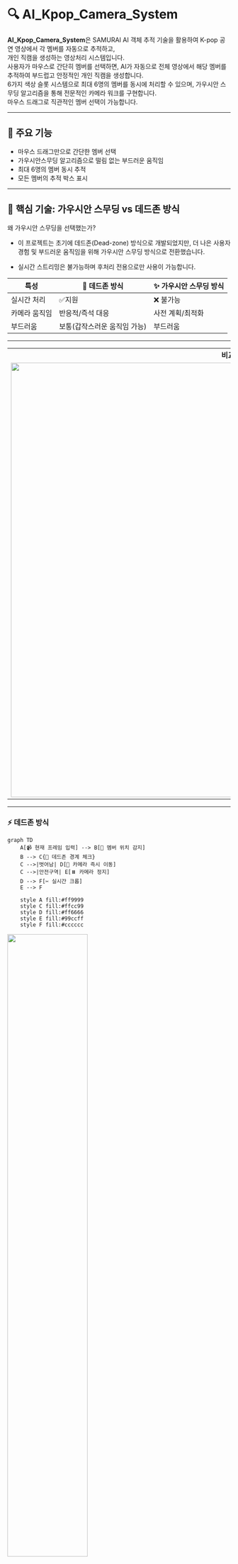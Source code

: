# 🔍 AI_Kpop_Camera_System

**AI_Kpop_Camera_System**은 SAMURAI AI 객체 추적 기술을 활용하여 K-pop 공연 영상에서 각 멤버를 자동으로 추적하고,<br/>
개인 직캠을 생성하는 영상처리 시스템입니다.<br/>
사용자가 마우스로 간단히 멤버를 선택하면, AI가 자동으로 전체 영상에서 해당 멤버를 추적하여 부드럽고 안정적인 개인 직캠을 생성합니다.</br>
6가지 색상 슬롯 시스템으로 최대 6명의 멤버를 동시에 처리할 수 있으며, 가우시안 스무딩 알고리즘을 통해 전문적인 카메라 워크를 구현합니다.</br>
마우스 드래그로 직관적인 멤버 선택이 가능합니다.

---

## 🎯 주요 기능

  - 마우스 드래그만으로 간단한 멤버 선택
  - 가우시안스무딩 알고리즘으로 떨림 없는 부드러운 움직임
  - 최대 6명의 멤버 동시 추적
  - 모든 멤버의 추적 박스 표시

---

## 🧠 핵심 기술: 가우시안 스무딩 vs 데드존 방식

  왜 가우시안 스무딩을 선택했는가?</br>
  
  - 이 프로젝트는 초기에 데드존(Dead-zone) 방식으로 개발되었지만, 더 나은 사용자 경험 및 부드러운 움직임을 위해 가우시안 스무딩 방식으로 전환했습니다.</br>

  - 실시간 스트리밍은 불가능하며 후처리 전용으로만 사용이 가능합니다.

|특성|🎯 데드존 방식|✨ 가우시안 스무딩 방식|
|------|---|---|
|실시간 처리|✅지원|❌ 불가능|
|카메라 움직임|반응적/즉석 대응|사전 계획/최적화|
|부드러움|보통(갑작스러운 움직임 가능)|부드러움|

---

<table>
  <tr>
    <td align="center"><b>비교</b></td>
  </tr>
  <tr>
    <td><img src="./images/방식 설명.gif" width="980px"></td>
  </tr>
</table>

---

### ⚡ 데드존 방식
```mermaid
graph TD
    A[📹 현재 프레임 입력] --> B[📍 멤버 위치 감지]
    B --> C{🎯 데드존 경계 체크}
    C -->|벗어남| D[🔄 카메라 즉시 이동]
    C -->|안전구역| E[⏸️ 카메라 정지]
    D --> F[✂️ 실시간 크롭]
    E --> F
    
    style A fill:#ff9999
    style C fill:#ffcc99
    style D fill:#ff6666
    style E fill:#99ccff
    style F fill:#cccccc
```
<img src="./images/데드존 설명.png" width="60%">

### 🎪 가우시안 스무딩 (전체 경로 최적화)
```mermaid
graph TD
    A[📹 전체 영상 입력] --> B[🎯 AI 멤버 추적]
    B --> C[📊 전체 중심점 수집]
    C --> D[🔧 누락 데이터 보간]
    D --> E[🌊 가우시안 필터 적용]
    E --> F[📈 최적 경로 계산]
    F --> G[💾 경로 사전 저장]
    G --> H[✂️ 고품질 크롭 생성]
    
    style A fill:#9999ff
    style H fill:#9999ff
```

---

## ⚙️ 기술 스택

### AI/ML

 - SAMURAI (SAM 2.1) - Meta AI 객체 추적 모델
 - Gaussian Smoothing - 경로 최적화
 - Computer Vision - OpenCV 기반 영상 처리

### Backend

 - Python 3.8+
 - NumPy - 수치 연산
 - SciPy - 계산

### Frontend/UI

 - OpenCV GUI - 시각적 선택 인터페이스
 - PIL (Pillow) - 한글 텍스트 렌더링

---

## 🔧 설치 및 실행

### 꼭 순서대로 하셔야 실행이 됩니다.

Python 3.8 이상 필요


### SAMURAI 클론 및 라이브러리 다운

```bash
# 1. SAMURAI 프로젝트 다운로드
git clone https://github.com/yangchris11/samurai
cd samurai

# 2. 🚨 중요! PyTorch를 먼저 설치해야 함
pip install torch>=2.3.1 torchvision>=0.18.1

# 3. SAM 2 설치 (SAMURAI 버전)
cd sam2
pip install -e .
pip install -e ".[notebooks]"

# 4. 다른 필요한 라이브러리들 설치
pip install matplotlib==3.7 tikzplotlib jpeg4py opencv-python lmdb pandas scipy loguru

# 5. SAM 2.1 체크포인트(모델 파일) 다운로드
cd ../checkpoints
./download_ckpts.sh
cd ..

# 5-1. checkpoints 폴더가 없다면(있으면 무시)
# samurai 폴더에서
mkdir checkpoints
cd checkpoints

python -c "import urllib.request; base_url = 'https://dl.fbaipublicfiles.com/segment_anything_2/092824/'; models = ['sam2.1_hiera_tiny.pt', 'sam2.1_hiera_small.pt', 'sam2.1_hiera_base_plus.pt']; [urllib.request.urlretrieve(f'{base_url}{model}', model) or print(f'✅ {model} downloaded!') for model in models]"

# SAM 2.1 모델을 checkpoints/ 폴더에 다운로드

# 6. 설치 확인(설치확인이 확실하면 안해도 상관 없습니다.)
python -c "import torch; import sam2; print('✅ PyTorch 버전:', torch.__version__); print('✅ SAM2 설치 완료!'); print('✅ 체크포인트 파일들 준비 완료!')"

#아래와 같이 뜨면 성공
✅ PyTorch 버전: 2.7.0+cpu
✅ SAM2 설치 완료!
✅ 체크포인트 파일들 준비 완료!

```

### AI-Powered-K-pop-Camera-System 클론 및 다운

```bash
git clone https://github.com/KBohyeon/AI-Powered-K-pop-Camera-System
#다운 후 samurai 파일에 복사 
```

### 의존성 설치

```bash
pip install opencv-python
pip install numpy
pip install pillow
pip install scipy
```

---

📊 프로젝트 구조

samuria/</br>
├── assets    </br>
├── checkpoints                
├── data               
├── lib                       
├── sam2             </br>
├── scripts    # 사무라이 객체 인식 스크립트</br>
├── multi_member_optimal_system.py    </br>
├── 영상.mp4</br>

다운로드한 multi_member_optimal_system.py와 사용할 영상.mp4가 samuria 파일에 들어있어야합니다.

---
## 🌄 실행 결과 보기
원본 화질은 아래의 구글 드라이브에서 다운로드 후 확인이 가능합니다.
>[ (※ 멤버 전체 크롭 박스 영상 링크)](https://drive.google.com/file/d/1Z8fTXFBCOgYdPK6mFNNT5SSssFEGI6tu/view?usp=drive_link)</br>
>[ (※ 개인 크롭 영상 링크)](https://drive.google.com/file/d/1r_-Mr7mPRT2HAe8ER7Z8t5xjmkcKWmwe/view?usp=drive_link)
<table>
  <tr>
    <td align="center"><b>멤버 전체 크롭 박스</b></td>
  </tr>
  <tr>
    <td><img src="./images/전체.png" width="100%"></td>
  </tr>
  </table>

  <table>
    <tr>
    <td align="center"><b>개인 크롭</b></td>
  </tr>
  <tr>
    <td><img src="./images/해원 개인 크롭.png" width="50%"></td>
  </tr>
</table>
    <table>
    <tr>
    <td align="center"><b>미리 보기 GIF</b></td>
  </tr>
  <tr>
    <td><img src="./images/Full_View_With_Crop_Boxes.gif" width="960px"></td>
  </tr>
</table>

---

## 📌 향후 개선 방향

- 실시간 스트리밍 지원
- 현재 터미널내 실행 가능 -> GUI 인터페이스 개발
- 다양한 출력 비율 지원
- 직캠 이외 스포츠 등 사용 가능하도록 개발

---

## 📮 문의

**김보현**  
- 이메일: `qhgus9346@gmail.com`

